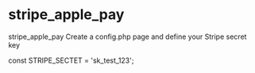 # stripe_apple_pay
stripe_apple_pay
Create a config.php page and define your Stripe secret key

const STRIPE_SECTET = 'sk_test_123';
